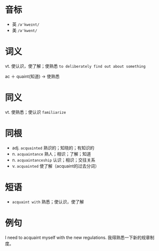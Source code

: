 # 音标

- 英 `/ə'kweɪnt/`
- 美 `/ə'kwent/`

# 词义

vt. 使认识，使了解；使熟悉
`to deliberately find out about something`



ac ＋ quaint(知道) → 使熟悉

# 同义

vt. 使熟悉；使认识
`familiarize`

# 同根

- adj. `acquainted` 熟识的；知晓的；有知识的
- n. `acquaintance` 熟人；相识；了解；知道
- n. `acquaintanceship` 认识；相识；交往关系
- v. `acquainted` 使了解（acquaint的过去分词）

# 短语

- `acquaint with` 熟悉；使认识，使了解

# 例句

I need to acquaint myself with the new regulations.
我得熟悉一下新的规章制度。


